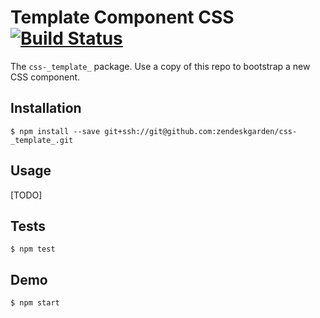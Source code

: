 # Template Component CSS [![Build Status](https://travis-ci.com/zendeskgarden/css-_template_.svg?token=dDt9s6smCMgz269xNbpz&branch=master)](https://travis-ci.com/zendeskgarden/css-_template_)

The `css-_template_` package. Use a copy of this repo to bootstrap a new
CSS component.

## Installation

    $ npm install --save git+ssh://git@github.com:zendeskgarden/css-_template_.git

## Usage

[TODO]

## Tests

    $ npm test

## Demo

    $ npm start
